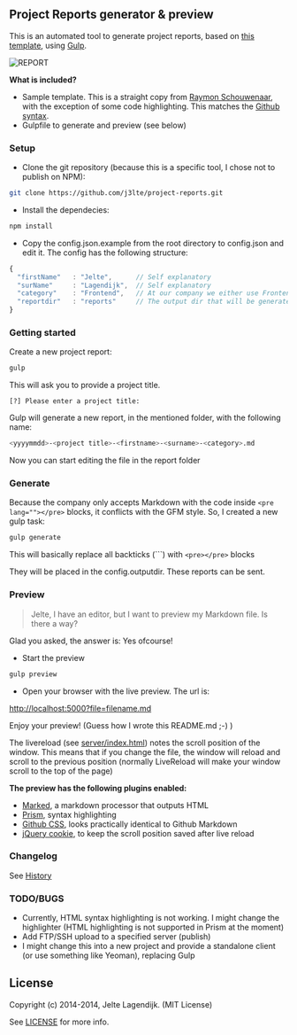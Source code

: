 ## Project Reports generator & preview

This is an automated tool to generate project reports, based on [this template](https://github.com/raymonschouwenaar/tech-report-temp), using [Gulp](http://gulpjs.com/).

![REPORT](http://i.imgur.com/gOYNkQe.jpg)

**What is included?**

* Sample template. This is a straight copy from [Raymon Schouwenaar](https://github.com/raymonschouwenaar/), with the exception of some code highlighting. This matches the [Github syntax](https://help.github.com/articles/github-flavored-markdown/).
* Gulpfile to generate and preview (see below)

### <a name="setup"></a>Setup

* Clone the git repository (because this is a specific tool, I chose not to publish on NPM):

```bash
git clone https://github.com/j3lte/project-reports.git
```

* Install the dependecies:

```bash
npm install
```

* Copy the config.json.example from the root directory to config.json and edit it. The config has the following structure:

```javascript
{
  "firstName"   : "Jelte",      // Self explanatory
  "surName"     : "Lagendijk",  // Self explanatory
  "category"    : "Frontend",   // At our company we either use Frontend or System
  "reportdir"   : "reports"     // The output dir that will be generated in your folder
}
```

### <a name="start"></a>Getting started

Create a new project report:

```bash
gulp
```

This will ask you to provide a project title.

```
[?] Please enter a project title:
```

Gulp will generate a new report, in the mentioned folder, with the following name:

```bash
<yyyymmdd>-<project title>-<firstname>-<surname>-<category>.md
```

Now you can start editing the file in the report folder

### <a name="generate"></a>Generate

Because the company only accepts Markdown with the code inside ```<pre lang=""></pre>``` blocks, it conflicts with the GFM style. So, I created a new gulp task:

```bash
gulp generate
```

This will basically replace all backticks (\`\`\`) with ```<pre></pre>``` blocks

They will be placed in the config.outputdir. These reports can be sent.

### <a name="preview"></a>Preview

>Jelte, I have an editor, but I want to preview my Markdown file. Is there a way?

Glad you asked, the answer is: Yes ofcourse!

* Start the preview

```bash
gulp preview
```

* Open your browser with the live preview. The url is:

[http://localhost:5000?file=filename.md](http://localhost:5000?file=filename.md)

Enjoy your preview! (Guess how I wrote this README.md ;-) )

The livereload (see [server/index.html](https://github.com/j3lte/project-reports/blob/master/server/index.html)) notes the scroll position of the window. This means that if you change the file, the window will reload and scroll to the previous position (normally LiveReload will make your window scroll to the top of the page)

**The preview has the following plugins enabled:**

* [Marked](https://github.com/chjj/marked), a markdown processor that outputs HTML
* [Prism](http://prismjs.com/), syntax highlighting
* [Github CSS](https://github.com/sindresorhus/github-markdown-css/), looks practically identical to Github Markdown
* [jQuery cookie](https://github.com/carhartl/jquery-cookie), to keep the scroll position saved after live reload

### <a name="changelog"></a>Changelog

See [History](https://github.com/j3lte/project-reports/blob/master/History.md)

### <a name="todo"></a>TODO/BUGS

* Currently, HTML syntax highlighting is not working. I might change the highlighter (HTML highlighting is not supported in Prism at the moment)
* Add FTP/SSH upload to a specified server (publish)
* I might change this into a new project and provide a standalone client (or use something like Yeoman), replacing Gulp

## <a name="license"></a>License

Copyright (c) 2014-2014, Jelte Lagendijk. (MIT License)

See [LICENSE](https://raw.githubusercontent.com/j3lte/project-reports/master/LICENSE) for more info.